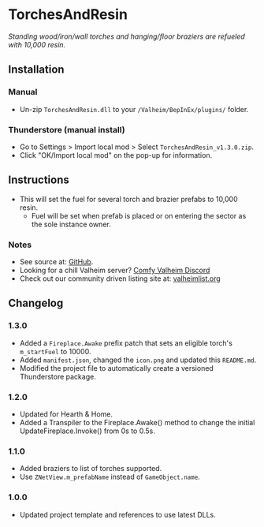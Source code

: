 # TorchesAndResin

*Standing wood/iron/wall torches and hanging/floor braziers are refueled with 10,000 resin.*

## Installation

### Manual

  * Un-zip `TorchesAndResin.dll` to your `/Valheim/BepInEx/plugins/` folder.

### Thunderstore (manual install)

  * Go to Settings > Import local mod > Select `TorchesAndResin_v1.3.0.zip`.
  * Click "OK/Import local mod" on the pop-up for information.

## Instructions

  * This will set the fuel for several torch and brazier prefabs to 10,000 resin.
    * Fuel will be set when prefab is placed or on entering the sector as the sole instance owner.

### Notes

  * See source at: [GitHub](https://github.com/redseiko/ComfyMods/tree/main/TorchesAndResin).
  * Looking for a chill Valheim server? [Comfy Valheim Discord](https://discord.gg/ameHJz5PFk)
  * Check out our community driven listing site at: [valheimlist.org](https://valheimlist.org/)

## Changelog

### 1.3.0

  * Added a `Fireplace.Awake` prefix patch that sets an eligible torch's `m_startFuel` to 10000.
  * Added `manifest.json`, changed the `icon.png` and updated this `README.md`.
  * Modified the project file to automatically create a versioned Thunderstore package.

### 1.2.0

  * Updated for Hearth & Home.
  * Added a Transpiler to the Fireplace.Awake() method to change the initial UpdateFireplace.Invoke() from 0s to 0.5s.

### 1.1.0

  * Added braziers to list of torches supported.
  * Use `ZNetView.m_prefabName` instead of `GameObject.name`.

### 1.0.0

  * Updated project template and references to use latest DLLs.
